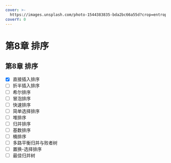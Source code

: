 ```yaml
---
cover: >-
  https://images.unsplash.com/photo-1544383835-bda2bc66a55d?crop=entropy&cs=srgb&fm=jpg&ixid=MnwxOTcwMjR8MHwxfHNlYXJjaHwyfHxzb3J0fGVufDB8fHx8MTY1MjU0MDQ1MA&ixlib=rb-1.2.1&q=85
coverY: 0
---
```


# 第8章 排序

## 第8章 排序

* [x] 直接插入排序
* [ ] 折半插入排序
* [ ] 希尔排序
* [ ] 冒泡排序
* [ ] 快速排序
* [ ] 简单选择排序
* [ ] 堆排序
* [ ] 归并排序
* [ ] 基数排序
* [ ] 桶排序
* [ ] 多路平衡归并与败者树
* [ ] 置换-选择排序
* [ ] 最佳归并树
